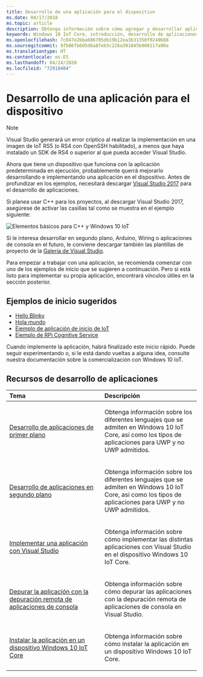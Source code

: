 ```yaml
---
title: Desarrollo de una aplicación para el dispositivo
ms.date: 04/17/2018
ms.topic: article
description: Obtenga información sobre cómo agregar y desarrollar aplicaciones para el dispositivo.
keywords: Windows 10 IoT Core, introducción, desarrollo de aplicaciones, aplicaciones
ms.openlocfilehash: 7c047e2bba686705db19b12ea3b31350f0240688
ms.sourcegitcommit: 9fb86fb605d6a8feb5c226a391045b908117a90a
ms.translationtype: HT
ms.contentlocale: es-ES
ms.lasthandoff: 04/24/2020
ms.locfileid: "72918484"
---
```

# <a name="develop-an-app-for-your-device"></a>Desarrollo de una aplicación para el dispositivo

> [!NOTE]
> Visual Studio generará un error críptico al realizar la implementación en una imagen de IoT RS5 (o RS4 con OpenSSH habilitado), a menos que haya instalado un SDK de RS4 o superior al que pueda acceder Visual Studio.

Ahora que tiene un dispositivo que funciona con la aplicación predeterminada en ejecución, probablemente querrá mejorarlo desarrollando e implementando una aplicación en el dispositivo. Antes de profundizar en los ejemplos, necesitará descargar [Visual Studio 2017](https://www.visualstudio.com/downloads/) para el desarrollo de aplicaciones.

Si planea usar C++ para los proyectos, al descargar Visual Studio 2017, asegúrese de activar las casillas tal como se muestra en el ejemplo siguiente:

![Elementos básicos para C++ y Windows 10 IoT](../../media/DevelopApp/VS-CPP.jpg)

Si le interesa desarrollar en segundo plano, Arduino, Wiring o aplicaciones de consola en el futuro, le conviene descargar también las plantillas de proyecto de la [Galería de Visual Studio](https://marketplace.visualstudio.com/items?itemName=MicrosoftIoT.WindowsIoTCoreProjectTemplatesforVS15).


Para empezar a trabajar con una aplicación, se recomienda comenzar con uno de los ejemplos de inicio que se sugieren a continuación. Pero si está listo para implementar su propia aplicación, encontrará vínculos útiles en la sección posterior.

## <a name="suggested-starter-samples"></a>Ejemplos de inicio sugeridos

* [Hello Blinky](https://github.com/Microsoft/Windows-iotcore-samples/tree/develop/Samples/HelloBlinky)
* [Hola mundo](https://github.com/Microsoft/Windows-iotcore-samples/tree/develop/Samples/HelloWorld)
* [Ejemplo de aplicación de inicio de IoT](https://github.com/Microsoft/Windows-iotcore-samples/tree/develop/Samples/IoTStartApp)
* [Ejemplo de RPi Cognitive Service](https://github.com/Microsoft/Windows-iotcore-samples/tree/develop/Samples/RPiCognitiveService) 



Cuando implemente la aplicación, habrá finalizado este inicio rápido. Puede seguir experimentando o, si le está dando vueltas a alguna idea, consulte nuestra documentación sobre la comercialización con Windows 10 IoT. 

## <a name="app-development-resources"></a>Recursos de desarrollo de aplicaciones

<table>
<colgroup>
<col width="50%" />
<col width="50%" />
</colgroup>
<thead>
<tr class="header">
<th align="left">Tema</th>
<th align="left">Descripción</th>
</tr>
</thead>
<tbody>

<tr class="odd">
<td align="left"><p><a href="../../develop-your-app/buildingappsforiotcore.md" data-raw-source="[Developing foreground applications](../../develop-your-app/buildingappsforiotcore.md)">Desarrollo de aplicaciones de primer plano</a></p></td>
<td align="left"><p>Obtenga información sobre los diferentes lenguajes que se admiten en Windows 10 IoT Core, así como los tipos de aplicaciones para UWP y no UWP admitidos.</p></td>
</tr>

<tr class="odd">
<td align="left"><p><a href="../../develop-your-app/backgroundapplications.md" data-raw-source="[Developing background applications](../../develop-your-app/backgroundapplications.md)">Desarrollo de aplicaciones en segundo plano</a></p></td>
<td align="left"><p>Obtenga información sobre los diferentes lenguajes que se admiten en Windows 10 IoT Core, así como los tipos de aplicaciones para UWP y no UWP admitidos.</p></td>
</tr>

<tr class="odd">
<td align="left"><p><a href="../../develop-your-app/appdeployment.md" data-raw-source="[Deploy an App with Visual Studio](../../develop-your-app/appdeployment.md)">Implementar una aplicación con Visual Studio</a></p></td>
<td align="left"><p>Obtenga información sobre cómo implementar las distintas aplicaciones con Visual Studio en el dispositivo Windows 10 IoT Core.</p></td>
</tr>

<tr class="odd">
<td align="left"><p><a href="../../develop-your-app/remotedebugging.md" data-raw-source="[Debug your app using Remote Console App Debugging](../../develop-your-app/remotedebugging.md)">Depurar la aplicación con la depuración remota de aplicaciones de consola</a></p></td>
<td align="left"><p>Obtenga información sobre cómo depurar las aplicaciones con la depuración remota de aplicaciones de consola en Visual Studio.</p></td>
</tr>

<tr class="odd">
<td align="left"><p><a href="../../develop-your-app/appinstaller.md" data-raw-source="[Install your app on your Windows 10 IoT Core device](../../develop-your-app/appinstaller.md)">Instalar la aplicación en un dispositivo Windows 10 IoT Core</a></p></td>
<td align="left"><p>Obtenga información sobre cómo instalar la aplicación en un dispositivo Windows 10 IoT Core.</p></td>
</tr>

</tbody>
</table>
